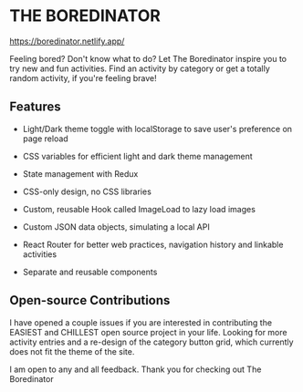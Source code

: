 # THE BOREDINATOR

https://boredinator.netlify.app/

Feeling bored? Don't know what to do? Let The Boredinator inspire you to try new and fun activities. Find an activity by category or get a totally random activity, if you're feeling brave!

## Features

- Light/Dark theme toggle with localStorage to save user's preference on page reload

- CSS variables for efficient light and dark theme management

- State management with Redux

- CSS-only design, no CSS libraries

- Custom, reusable Hook called ImageLoad to lazy load images

- Custom JSON data objects, simulating a local API

- React Router for better web practices, navigation history and linkable activities

- Separate and reusable components

## Open-source Contributions

I have opened a couple issues if you are interested in contributing the EASIEST and CHILLEST open source project in your life. Looking for more activity entries and a re-design of the category button grid, which currently does not fit the theme of the site.

I am open to any and all feedback. Thank you for checking out The Boredinator